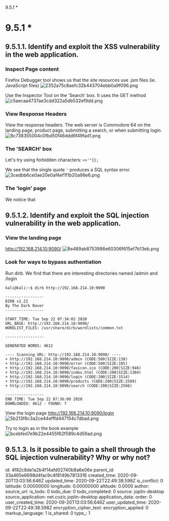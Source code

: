 9.5.1 *

# 9.5.1 *
## 9.5.1.1. Identify and exploit the XSS vulnerability in the web application.

### Inspect Page content
Firefox Debugger tool shows us that the site resources use .jsm files (ie. JavaScript files)
![2352a75c8aefc32b443704ebb0a9f096.png](:/3fe0c3a3e965488e9fe0734643a8f251)

Use the Inspector Tool on the 'Search' box. It uses the GET method
![c5aecaa4737ae3cdd322a5db532ef9dd.png](:/d5f10c93d0374337be64aac4da3b34c0)

### View Response Headers
View the response headers. The web server is Commodore 64 on the landing page, product page, submitting a search, or when submitting login.
![8c738355004c0fbd50f46ddd6f49fad1.png](:/cdf94eec808940a7ae3bdf7f87a88f06)

### The 'SEARCH' box
Let's try using forbidden characters: `<>'"{};`

We see that the single quote `'` produces a SQL syntax error.
![3cedbb6ce0ae20e0af4ef1f1b20a98e6.png](:/7b52e3769795454eb32b355e60d10b98)

### The 'login' page
We notice that 










## 9.5.1.2. Identify and exploit the SQL injection vulnerability in the web application.

### View the landing page
http://192.168.214.10:9090/
![8e489ab8753986e60306f615ef7b13eb.png](:/e32240a8f1f54e27983a2720c7526d8a)

### Look for ways to bypass authentiation
Run dirb. We find that there are interesting directories named /admin and /login
```plaintext
kali@kali:~$ dirb http://192.168.214.10:9090

-----------------
DIRB v2.22    
By The Dark Raver
-----------------

START_TIME: Tue Sep 22 07:34:02 2020
URL_BASE: http://192.168.214.10:9090/
WORDLIST_FILES: /usr/share/dirb/wordlists/common.txt

-----------------

GENERATED WORDS: 4612                                                          

---- Scanning URL: http://192.168.214.10:9090/ ----
+ http://192.168.214.10:9090/admin (CODE:500|SIZE:138)                                                                    
+ http://192.168.214.10:9090/error (CODE:500|SIZE:105)                                                                    
+ http://192.168.214.10:9090/favicon.ico (CODE:200|SIZE:946)                                                              
+ http://192.168.214.10:9090/index.html (CODE:200|SIZE:1384)                                                              
+ http://192.168.214.10:9090/login (CODE:200|SIZE:1514)                                                                   
+ http://192.168.214.10:9090/products (CODE:200|SIZE:2509)                                                                
+ http://192.168.214.10:9090/search (CODE:200|SIZE:2566)                                                                 
                                                                                                                          
-----------------
END_TIME: Tue Sep 22 07:36:00 2020
DOWNLOADED: 4612 - FOUND: 7
```

View the login page
http://192.168.214.10:9090/login
![5b213f6c3a2ce44efffd447154c7dbad.png](:/7aac825a35d649a1b4ebc41d80f92245)

Try to login as in the book example
![bcebfed7e9b22e4455f62f589c4d59ad.png](:/b2238884d77f47a6b4032059e1012bfb)







## 9.5.1.3. Is it possible to gain a shell through the SQL injection vulnerability? Why or why not?





















id: 4f82c8de1a2b4f14afd02740b8a6e06e
parent_id: 33a465e6698d4fac9c4f8149b7813316
created_time: 2020-09-20T13:03:56.646Z
updated_time: 2020-09-22T22:49:38.598Z
is_conflict: 0
latitude: 0.00000000
longitude: 0.00000000
altitude: 0.0000
author: 
source_url: 
is_todo: 0
todo_due: 0
todo_completed: 0
source: joplin-desktop
source_application: net.cozic.joplin-desktop
application_data: 
order: 0
user_created_time: 2020-09-20T13:03:56.646Z
user_updated_time: 2020-09-22T22:49:38.598Z
encryption_cipher_text: 
encryption_applied: 0
markup_language: 1
is_shared: 0
type_: 1